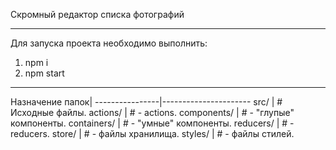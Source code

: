 Скромный редактор списка фотографий
***
Для запуска проекта необходимо выполнить:
1. npm i
2. npm start
***
Назначение папок|
----------------|----------------------
src/            |   # Исходные файлы.
  actions/      |   # - actions.
  components/   |   # - "глупые" компоненты.
  containers/   |   # - "умные" компоненты.
  reducers/     |   # - reducers.
  store/        |   # - файлы хранилища.
  styles/       |   # - файлы стилей.
